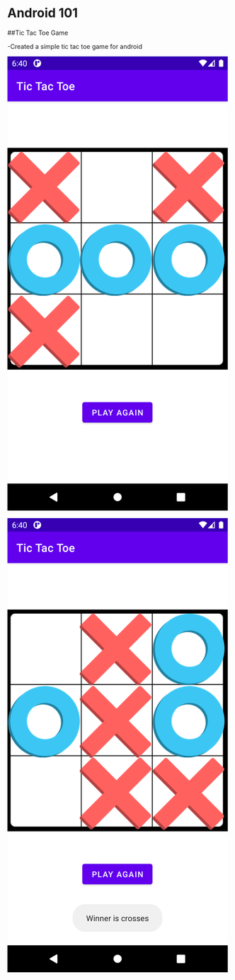 # Android 101

##Tic Tac Toe Game

-Created a simple tic tac toe game for android

![Screenshot 1](screenshot/1.png?raw=true "Title")

![Screenshot 2](screenshot/2.png?raw=true "Title")
